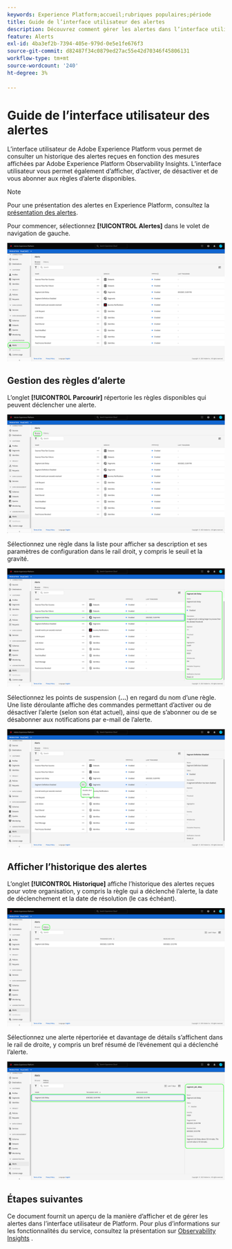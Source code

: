 ```yaml
---
keywords: Experience Platform;accueil;rubriques populaires;période
title: Guide de l’interface utilisateur des alertes
description: Découvrez comment gérer les alertes dans l’interface utilisateur de l’Experience Platform.
feature: Alerts
exl-id: 4ba3ef2b-7394-405e-979d-0e5e1fe676f3
source-git-commit: d82487f34c0879ed27ac55e42d70346f45806131
workflow-type: tm+mt
source-wordcount: '240'
ht-degree: 3%

---
```


# Guide de l’interface utilisateur des alertes

L’interface utilisateur de Adobe Experience Platform vous permet de consulter un historique des alertes reçues en fonction des mesures affichées par Adobe Experience Platform Observability Insights. L’interface utilisateur vous permet également d’afficher, d’activer, de désactiver et de vous abonner aux règles d’alerte disponibles.

>[!NOTE]
>
>Pour une présentation des alertes en Experience Platform, consultez la [présentation des alertes](./overview.md).

Pour commencer, sélectionnez **[!UICONTROL Alertes]** dans le volet de navigation de gauche.

![](../images/alerts/ui/workspace.png)

## Gestion des règles d’alerte

L’onglet **[!UICONTROL Parcourir]** répertorie les règles disponibles qui peuvent déclencher une alerte.

![](../images/alerts/ui/rules.png)

Sélectionnez une règle dans la liste pour afficher sa description et ses paramètres de configuration dans le rail droit, y compris le seuil et la gravité.

![](../images/alerts/ui/rule-details.png)

Sélectionnez les points de suspension (**...**) en regard du nom d’une règle. Une liste déroulante affiche des commandes permettant d’activer ou de désactiver l’alerte (selon son état actuel), ainsi que de s’abonner ou de se désabonner aux notifications par e-mail de l’alerte.

![](../images/alerts/ui/disable-subscribe.png)

## Afficher l’historique des alertes

L’onglet **[!UICONTROL Historique]** affiche l’historique des alertes reçues pour votre organisation, y compris la règle qui a déclenché l’alerte, la date de déclenchement et la date de résolution (le cas échéant).

![](../images/alerts/ui/history.png)

Sélectionnez une alerte répertoriée et davantage de détails s’affichent dans le rail de droite, y compris un bref résumé de l’événement qui a déclenché l’alerte.

![](../images/alerts/ui/history-details.png)

## Étapes suivantes

Ce document fournit un aperçu de la manière d’afficher et de gérer les alertes dans l’interface utilisateur de Platform. Pour plus d’informations sur les fonctionnalités du service, consultez la présentation sur [Observability Insights](../home.md) .
